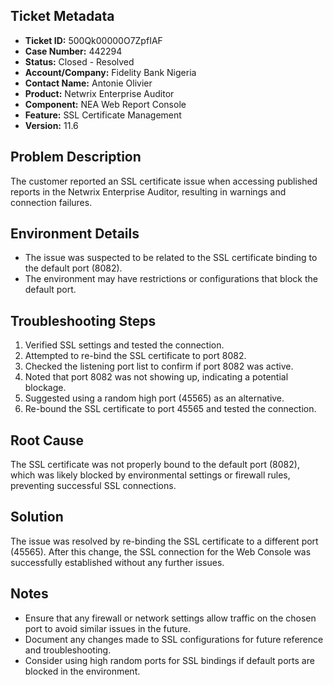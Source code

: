 ## Ticket Metadata
- **Ticket ID:** 500Qk00000O7ZpfIAF
- **Case Number:** 442294
- **Status:** Closed - Resolved
- **Account/Company:** Fidelity Bank Nigeria
- **Contact Name:** Antonie Olivier
- **Product:** Netwrix Enterprise Auditor
- **Component:** NEA Web Report Console
- **Feature:** SSL Certificate Management
- **Version:** 11.6

## Problem Description
The customer reported an SSL certificate issue when accessing published reports in the Netwrix Enterprise Auditor, resulting in warnings and connection failures.

## Environment Details
- The issue was suspected to be related to the SSL certificate binding to the default port (8082).
- The environment may have restrictions or configurations that block the default port.

## Troubleshooting Steps
1. Verified SSL settings and tested the connection.
2. Attempted to re-bind the SSL certificate to port 8082.
3. Checked the listening port list to confirm if port 8082 was active.
4. Noted that port 8082 was not showing up, indicating a potential blockage.
5. Suggested using a random high port (45565) as an alternative.
6. Re-bound the SSL certificate to port 45565 and tested the connection.

## Root Cause
The SSL certificate was not properly bound to the default port (8082), which was likely blocked by environmental settings or firewall rules, preventing successful SSL connections.

## Solution
The issue was resolved by re-binding the SSL certificate to a different port (45565). After this change, the SSL connection for the Web Console was successfully established without any further issues.

## Notes
- Ensure that any firewall or network settings allow traffic on the chosen port to avoid similar issues in the future.
- Document any changes made to SSL configurations for future reference and troubleshooting.
- Consider using high random ports for SSL bindings if default ports are blocked in the environment.